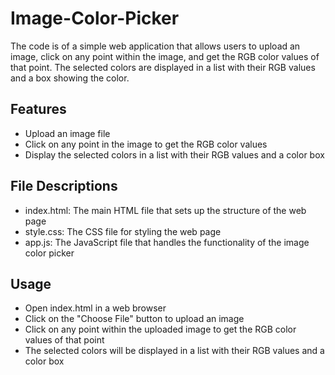 # Image-Color-Picker

The code is of a simple web application that allows users to upload an image, click on any point within the image, and get the RGB color values of that point. The selected colors are displayed in a list with their RGB values and a box showing the color.

## Features
- Upload an image file
- Click on any point in the image to get the RGB color values
- Display the selected colors in a list with their RGB values and a color box

## File Descriptions
- index.html: The main HTML file that sets up the structure of the web page
- style.css: The CSS file for styling the web page
- app.js: The JavaScript file that handles the functionality of the image color picker
  
## Usage
- Open index.html in a web browser
- Click on the "Choose File" button to upload an image
- Click on any point within the uploaded image to get the RGB color values of that point
- The selected colors will be displayed in a list with their RGB values and a color box

